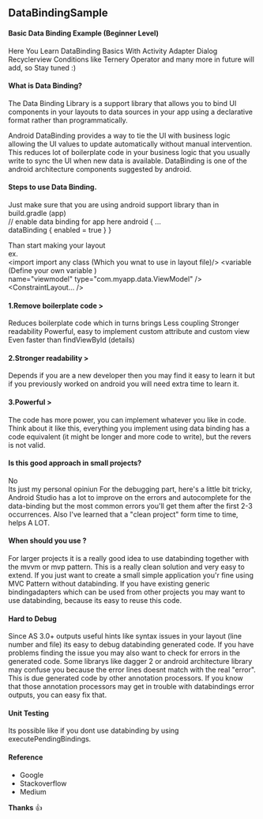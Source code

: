 ## DataBindingSample
#### Basic Data Binding Example (Beginner Level) 
Here You Learn DataBinding Basics With Activity Adapter Dialog Recyclerview
Conditions like Ternery Operator
and many more in future will add, so Stay tuned :) 

#### What is Data Binding?
The Data Binding Library is a support library that allows you to bind UI components in your layouts to data sources in your app using a declarative format rather than programmatically.

Android DataBinding provides a way to tie the UI with business logic allowing the UI values to update automatically without manual intervention. This reduces lot of boilerplate code in your business logic that you usually write to sync the UI when new data is available. DataBinding is one of the android architecture components suggested by android.

#### Steps to use Data Binding.

Just make sure that you are using android support library
than in build.gradle (app)\
// enable data binding for app here
android {
    ...\
    dataBinding {
        enabled = true
    }
}

Than start making your layout \
ex.\
<layout xmlns:android="http://schemas.android.com/apk/res/android"
        xmlns:app="http://schemas.android.com/apk/res-auto">
    <data>
        <import import any class (Which you wnat to use in layout file)/>
        <variable (Define your own variable )\
            name="viewmodel"
            type="com.myapp.data.ViewModel" />
    </data>
    <ConstraintLayout... /> <!-- UI layout's root element -->
</layout>

#### 1.Remove boilerplate code >
Reduces boilerplate code which in turns brings 
Less coupling
Stronger readability
Powerful, easy to implement custom attribute and custom view
Even faster than findViewById (details)

#### 2.Stronger readability >
Depends if you are a new developer then you may find it easy to learn it but if you previously worked on android you will need extra time to learn it.

#### 3.Powerful >
The code has more power, you can implement whatever you like in code. Think about it like this, everything you implement using data binding has a code equivalent (it might be longer and more code to write), but the revers is not valid.

#### Is this good approach in small projects?
No\
Its just my personal opiniun 
For the debugging part, here's a little bit tricky, Android Studio has a lot to improve on the errors and autocomplete for the data-binding but the most common errors you'll get them after the first 2-3 occurrences. Also I've learned that a "clean project" form time to time, helps A LOT.

#### When should you use ?
For larger projects it is a really good idea to use databinding together with the mvvm or mvp pattern. This is a really clean solution and very easy to extend. If you just want to create a small simple application you'r fine using MVC Pattern without databinding. If you have existing generic bindingadapters which can be used from other projects you may want to use databinding, because its easy to reuse this code.

#### Hard to Debug 
Since AS 3.0+ outputs useful hints like syntax issues in your layout (line number and file) its easy to debug databinding generated code. If you have problems finding the issue you may also want to check for errors in the generated code. Some librarys like dagger 2 or android architecture library may confuse you because the error lines doesnt match with the real "error". This is due generated code by other annotation processors. If you know that those annotation processors may get in trouble with databindings error outputs, you can easy fix that.

#### Unit Testing 
Its possible like if you dont use databinding by using executePendingBindings.

#### Reference 
- Google
- Stackoverflow 
- Medium

**Thanks** :+1:


